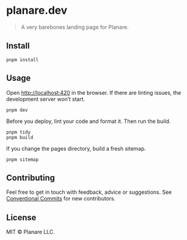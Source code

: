 # planare.dev

> A very barebones landing page for Planare.

## Install

```
pnpm install
```

## Usage

Open [http://localhost:420](http://localhost:420) in the browser. If there are linting issues, the development server won’t start.

```
pnpm dev
```

Before you deploy, lint your code and format it. Then run the build.

```
pnpm tidy
pnpm build
```

If you change the pages directory, build a fresh sitemap.

```
pnpm sitemap
```

## Contributing

Feel free to get in touch with feedback, advice or suggestions. See [Conventional Commits](https://gist.github.com/dolmios/0e33c579a500d87fc6f44df6cde97259) for new contributors.

## License

MIT © Planare LLC.
